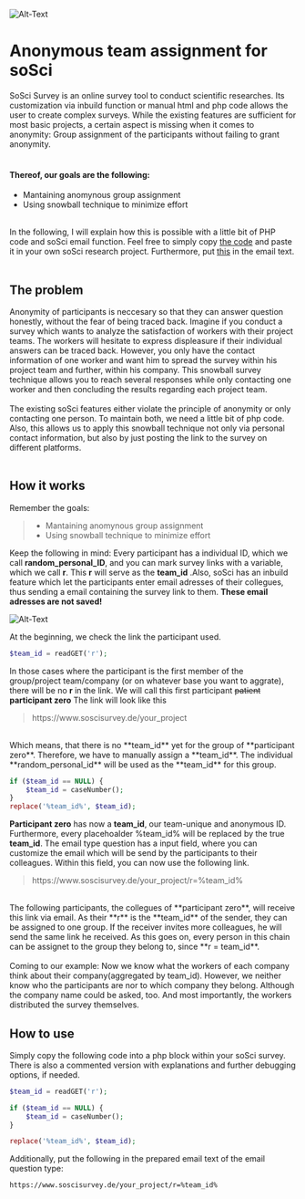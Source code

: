 ![Alt-Text](https://github.com/Ben-Ed/Anonymous_team_assignment_soSci/blob/master/anonymous_assignment.gif)

# Anonymous team assignment for soSci
SoSci Survey is an online survey tool to conduct scientific researches. Its customization via inbuild function or manual html and php code allows the user to create complex surveys. While the existing features are sufficient for most basic projects, a certain aspect is missing when it comes to anonymity: Group assignment of the participants without failing to grant anonymity.
<br></br>

#### Thereof, our goals are the following: 

- Mantaining anomynous group assignment
- Using snowball technique to minimize effort
<br></br>

In the following, I will explain how this is possible with a little bit of PHP code and soSci email function. Feel free to simply copy [the code](https://github.com/Ben-Ed/Anonymous_team_assignment_soSci/blob/master/php_code/assignment) and paste it in your own soSci research project. Furthermore, put [this](https://github.com/Ben-Ed/Anonymous_team_assignment_soSci/blob/master/php_code/email) in the email text. 
<br></br>

## The problem

Anonymity of participants is neccesary so that they can answer question honestly, without the fear of being traced back. Imagine if you conduct a survey which wants to analyze the satisfaction of workers with their project teams. The workers will hesitate to express displeasure if their individual answers can be traced back. However, you only have the contact information of one worker and want him to spread the survey within his project team and further, within his company. This snowball survey technique allows you to reach several responses while only contacting one worker and then concluding the results regarding each project team.
<br></br>
The existing soSci features either violate the principle of anonymity or only contacting one person. To maintain both, we need a little bit of php code. Also, this allows us to apply this snowball technique not only via personal contact information, but also by just posting the link to the survey on different platforms.
<br></br>

## How it works

Remember the goals: 

> - Mantaining anomynous group assignment
> - Using snowball technique to minimize effort

Keep the following in mind: Every participant has a individual ID, which we call **random_personal_ID**, and you can mark survey links with a variable, which we call **r**. This **r** will serve as the **team_id** .Also, soSci has an inbuild feature which let the participants enter email adresses of their collegues, thus sending a email containing the survey link to them. **These email adresses are not saved!**

![Alt-Text](https://github.com/Ben-Ed/Anonymous_team_assignment_soSci/blob/master/snowball_assignment.gif)

At the beginning, we check the link the participant used. 
```php
$team_id = readGET('r');
```
In those cases where the participant is the first member of the group/project team/company (or on whatever base you want to aggrate), there will be no **r** in the link. We will call this first participant ~~patient~~ **participant zero** The link will look like this

> ht<span>tps://<span>ww<span>w.<span>soscisurvey.de/your_project<span>
    
<br>
Which means, that there is no **team_id** yet for the group of **participant zero**. Therefore, we have to manually assign a **team_id**. The individual **random_personal_id** will be used as the **team_id** for this group. 

```php
if ($team_id == NULL) {
    $team_id = caseNumber();
}
replace('%team_id%', $team_id);
```
**Participant zero** has now a **team_id**, our team-unique and anonymous ID. Furthermore, every placehoalder %team_id% will be replaced by the true **team_id**. The email type question has a input field, where you can customize the email which will be send by the participants to their colleagues. Within this field, you can now use the following link.

> ht<span>tps://ww<span>w.s<span>oscisu<span>rvey.de/y<span>our_project/r=%team_id%<span>
     
<br>
The following participants, the collegues of **participant zero**, will receive this link via email. As their **r** is the **team_id** of the sender, they can be assigned to one group. If the receiver invites more colleagues, he will send the same link he received. As this goes on, every person in this chain can be assignet to the group they belong to, since **r = team_id**. 
<br></br>
Coming to our example: Now we know what the workers of each company think about their company(aggregated by team_id). However, we neither know who the participants are nor to which company they belong. Although the company name could be asked, too. And most importantly, the workers distributed the survey themselves. 

## How to use

Simply copy the following code into a php block within your soSci survey. There is also a commented version with explanations and further debugging options, if needed.

```php
$team_id = readGET('r');

if ($team_id == NULL) {
    $team_id = caseNumber();
}

replace('%team_id%', $team_id);
```

Additionally, put the following in the prepared email text of the email question type:
```
https://www.soscisurvey.de/your_project/r=%team_id%
```

